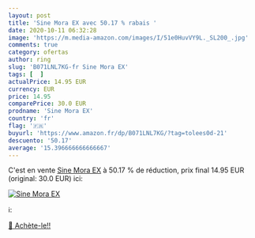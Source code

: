 ```yaml
---
layout: post
title: 'Sine Mora EX avec 50.17 % rabais '
date: 2020-10-11 06:32:28
image: 'https://m.media-amazon.com/images/I/51e0HuvVY9L._SL200_.jpg'
comments: true
category: ofertas
author: ring
slug: 'B071LNL7KG-fr Sine Mora EX'
tags: [  ]
actualPrice: 14.95 EUR
currency: EUR
price: 14.95
comparePrice: 30.0 EUR
prodname: 'Sine Mora EX'
country: 'fr'
flag: '🇫🇷'
buyurl: 'https://www.amazon.fr/dp/B071LNL7KG/?tag=tolees0d-21'
descuento: '50.17'
average: '15.396666666666667'
---
```


C'est en vente [Sine Mora EX](https://www.amazon.fr/dp/B071LNL7KG/?tag=tolees0d-21)  à  50.17 % de réduction, prix final  14.95 EUR (original: 30.0 EUR) ici:

[![Sine Mora EX](https://m.media-amazon.com/images/I/51e0HuvVY9L._SL200_.jpg)](https://www.amazon.fr/dp/B071LNL7KG/?tag=tolees0d-21)

ℹ️:


[🛒 Achète-le!!](https://www.amazon.fr/dp/B071LNL7KG/?tag=tolees0d-21)
